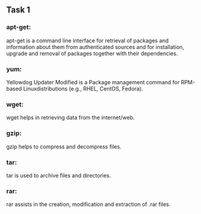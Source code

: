 ## Task 1

### apt-get: 
apt-get is a command line interface for retrieval of packages and information about them from authenticated sources and for installation, upgrade and removal of packages together with their dependencies.

### yum:
Yellowdog Updater Modified is a Package management command for RPM-based Linuxdistributions (e.g., RHEL, CentOS, Fedora).

### wget:
wget helps in retrieving data from the internet/web.

### gzip:
gzip helps to compress and decompress files.

### tar:
tar is used to archive files and directories.

### rar:
rar assists in the creation, modification and extraction of .rar files.
